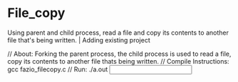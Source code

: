 # File_copy
Using parent and child process, read a file and copy its contents to another file that's being written. | Adding existing project

// About: Forking the parent process, the child process is used to read a file, copy its contents to another file thats being written.
// Compile Instructions: gcc fazio_filecopy.c
//                  Run: ./a.out <input file> <output file>
